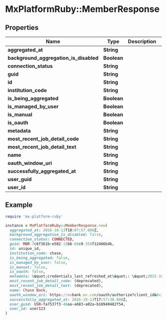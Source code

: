 # MxPlatformRuby::MemberResponse

## Properties

| Name | Type | Description | Notes |
| ---- | ---- | ----------- | ----- |
| **aggregated_at** | **String** |  | [optional] |
| **background_aggregation_is_disabled** | **Boolean** |  | [optional] |
| **connection_status** | **String** |  | [optional] |
| **guid** | **String** |  | [optional] |
| **id** | **String** |  | [optional] |
| **institution_code** | **String** |  | [optional] |
| **is_being_aggregated** | **Boolean** |  | [optional] |
| **is_managed_by_user** | **Boolean** |  | [optional] |
| **is_manual** | **Boolean** |  | [optional] |
| **is_oauth** | **Boolean** |  | [optional] |
| **metadata** | **String** |  | [optional] |
| **most_recent_job_detail_code** | **String** |  | [optional] |
| **most_recent_job_detail_text** | **String** |  | [optional] |
| **name** | **String** |  | [optional] |
| **oauth_window_uri** | **String** |  | [optional] |
| **successfully_aggregated_at** | **String** |  | [optional] |
| **user_guid** | **String** |  | [optional] |
| **user_id** | **String** |  | [optional] |

## Example

```ruby
require 'mx-platform-ruby'

instance = MxPlatformRuby::MemberResponse.new(
  aggregated_at: 2016-10-13T18:07:57.000Z,
  background_aggregation_is_disabled: false,
  connection_status: CONNECTED,
  guid: MBR-7c6f361b-e582-15b6-60c0-358f12466b4b,
  id: unique_id,
  institution_code: chase,
  is_being_aggregated: false,
  is_managed_by_user: false,
  is_manual: false,
  is_oauth: false,
  metadata: \&quot;credentials_last_refreshed_at\&quot;: \&quot;2015-10-15\&quot;,
  most_recent_job_detail_code: (deprecated),
  most_recent_job_detail_text: (deprecated),
  name: Chase Bank,
  oauth_window_uri: https://mxbank.mx.com/oauth/authorize?client_id&#x3D;b8OikQ4Ep3NuSUrQ13DdvFuwpNx-qqoAsJDVAQCyLkQ&amp;redirect_uri&#x3D;https%3A%2F%2Fint-app.moneydesktop.com%2Foauth%2Fredirect_from&amp;response_type&#x3D;code&amp;scope&#x3D;openid&amp;state&#x3D;d745bd4ee6f0f9c184757f574bcc2df2,
  successfully_aggregated_at: 2016-10-13T17:57:38.000Z,
  user_guid: USR-fa7537f3-48aa-a683-a02a-b18940482f54,
  user_id: user123
)
```

